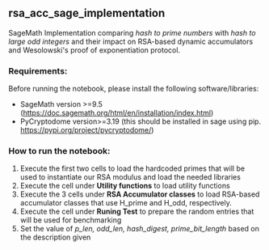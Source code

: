 ## rsa_acc_sage_implementation
SageMath Implementation comparing *hash to prime numbers* with *hash to large odd integers* and their impact on RSA-based dynamic accumulators and Wesolowski's proof of exponentiation protocol. 

### Requirements:
Before running the notebook, please install the following software/libraries:
- SageMath version >=9.5 (https://doc.sagemath.org/html/en/installation/index.html)
- PyCryptodome version>=3.19 (this should be installed in sage using pip. https://pypi.org/project/pycryptodome/)

### How to run the notebook:
1. Execute the first two cells to load the hardcoded primes that will be used to instantiate our RSA modulus and load the needed libraries
2. Execute the cell under **Utility functions** to load utility functions
3. Execute the 3 cells under **RSA Accumulator classes** to load RSA-based accumulator classes that use H_prime and H_odd, respectively.
4. Execute the cell under **Runing Test** to prepare the random entries that will be used for benchmarking
5. Set the value of *p_len, odd_len, hash_digest, prime_bit_length* based on the description given




